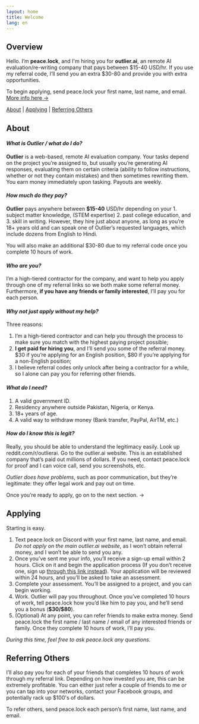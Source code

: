 ```yaml
---
layout: home
title: Welcome
lang: en
---
```


## Overview

Hello. I’m **peace.lock**, and I'm hiring you for **outlier.ai**, an remote AI evaluation/re-writing company that pays between \$15-40 USD/hr. If you use my referral code, I’ll send you an extra \$30-80 and provide you with extra opportunities.

To begin applying, send peace.lock your first name, last name, and email. [More info here →](#applying)

[About](#about) | [Applying](#applying) | [Referring Others](#referring-others)

## About

#### ***What is Outlier / what do I do?***
**Outlier** is a web-based, remote AI evaluation company. Your tasks depend on the project you’re assigned to, but usually you’re generating AI responses, evaluating them on certain criteria (ability to follow instructions, whether or not they contain mistakes) and then sometimes rewriting them. You earn money immediately upon tasking. Payouts are weekly.

#### ***How much do they pay?***
**Outlier** pays anywhere between **\$15-40** USD/hr depending on your 1. subject matter knowledge, (STEM expertise) 2. past college education, and 3. skill in writing. However, they hire just about anyone, as long as you’re 18+ years old and can speak one of Outlier’s requested languages, which include dozens from English to Hindi.  

You will also make an additional \$30-80 due to my referral code once you complete 10 hours of work. 

#### ***Who are you?***
I’m a high-tiered contractor for the company, and want to help you apply through one of my referral links so we both make some referral money. Furthermore, **if you have any friends or family interested**, I’ll pay you for each person.

#### ***Why not just apply without my help?*** 
Three reasons:
1. I’m a high-tiered contractor and can help you through the process to make sure you match with the highest paying project possible;
2. **I get paid for hiring you**, and I’ll send you some of the referral money. \$30 if you’re applying for an English position, \$80 if you’re applying for a non-English position;
3. I believe referral codes only unlock after being a contractor for a while, so I alone can pay you for referring other friends. 

#### ***What do I need?***
1. A valid government ID.
2. Residency anywhere outside Pakistan, Nigeria, or Kenya.
3. 18+ years of age.
4. A valid way to withdraw money (Bank transfer, PayPal, AirTM, etc.)

#### ***How do I know this is legit?***
Really, you should be able to understand the legitimacy easily. Look up reddit.com/r/outlierai. Go to the outlier.ai website. This is an established company that’s paid out millions of dollars. If you need, contact peace.lock for proof and I can voice call, send you screenshots, etc.

*Outlier does have problems*, such as poor communication, but they’re legitimate: they offer legal work and pay out on time.

Once you’re ready to apply, go on to the next section. →

## Applying

Starting is easy. 
1. Text peace.lock on Discord with your first name, last name, and email. *Do not apply on the main outlier.ai website*, as I won’t obtain referral money, and I won’t be able to send you any.
2. Once you’ve sent me your info, you’ll receive a sign-up email within 2 hours. Click on it and begin the application process (If you don’t receive one, sign up [through this link instead](https://app.outlier.ai/expert/opportunities?utm_source=referral&referring_user=d3bf6092b1a733669e655ccf33e5ffd911818e6b86b4cc2b7e88b158e5294ff2741052fd3655d428ce07ec973568d167)). Your application will be reviewed within 24 hours, and you’ll be asked to take an assessment.
3. Complete your assessment. You’ll be assigned to a project, and you can begin working.
4. Work. Outlier will pay you throughout. Once you’ve completed 10 hours of work, tell peace.lock how you’d like him to pay you, and he’ll send you a bonus (**\$30/\$80**).
5. (Optional) At any point, you can refer friends to make extra money. Send peace.lock the first name / last name / email of any interested friends or family. Once they complete 10 hours of work, I’ll pay you.

*During this time, feel free to ask peace.lock any questions.*

## Referring Others

I’ll also pay you for each of your friends that completes 10 hours of work through my referral link. Depending on how invested you are, this can be extremely profitable. You can either just refer a couple of friends to me *or* you can tap into your networks, contact your Facebook groups, and potentially rack up \$100's of dollars.

To refer others, send peace.lock each person’s first name, last name, and email.



